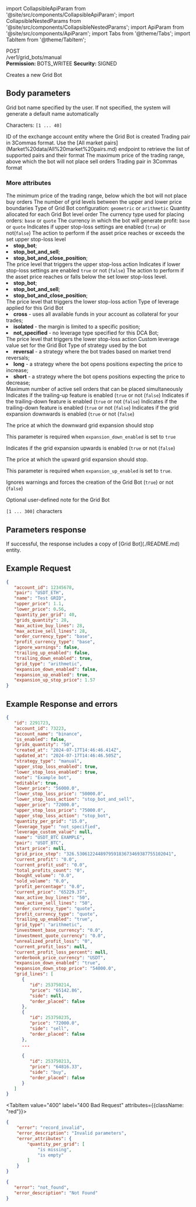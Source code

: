 import CollapsibleApiParam from '@site/src/components/CollapsibleApiParam';
import CollapsibleNestedParams from '@site/src/components/CollapsibleNestedParams';
import ApiParam from '@site/src/components/ApiParam';
import Tabs from '@theme/Tabs';
import TabItem from '@theme/TabItem';

<div className="main-container-endpoint">
    <div className="container-endpoint">
            <div className="container-method-post">
                <span className="endpoint-method">POST</span>
            </div>
              <div className="container-url">
                <span className="endpoint-url">/ver1/grid_bots/manual</span>
           </div>
    </div>
    <div className="container-permission">
        <span className="permission-description"><strong>Permission: </strong>BOTS_WRITEE</span>
        <span className="permission-description"><strong>Security: </strong>SIGNED</span>
    </div>
</div>

<p className="p-method-discription">
   Creates a new Grid Bot
</p>


<h2> Body parameters </h2>

<ApiParam name='name' type='integer' id="name" required>
   <p>Grid bot name specified by the user. If not specified, the system will generate a default name automatically</p>
   <p>Characters: <code>[1 ... 40]</code> </p>
</ApiParam>

<ApiParam name='account_id' type='integer' id="account_id" required>
   ID of the exchange account entity where the Grid Bot is created
</ApiParam>   

<ApiParam name='pair' type='string' id="pair" required>
   Trading pair in 3Commas format. Use the [All market pairs](Market%20data/All%20market%20pairs.md) endpoint to retrieve the list of supported pairs and their format
</ApiParam>

<ApiParam name='upper_price' type='number' id="upper_price" required>
   The maximum price of the trading range, above which the bot will not place sell orders
</ApiParam>

<ApiParam name='pair' type='string' id="pair" required>
   Trading pair in 3Commas format
</ApiParam>


<h3> More attributes </h3>

<CollapsibleApiParam name="lower_price" type="string" id="lower_price" required>
  The minimum price of the trading range, below which the bot will not place buy orders
</CollapsibleApiParam>
   
<CollapsibleApiParam name="grids_quantity" type="number" id="grids_quantity" required>
  The number of grid levels between the upper and lower price boundaries
</CollapsibleApiParam>   

<CollapsibleApiParam name="grid_type" type="string" id="grid_type">
  Type of Grid Bot configuration: <code>geometric</code> or <code>arithmetic</code>
</CollapsibleApiParam>

<CollapsibleApiParam name="quantity_per_grid" type="number" id="quantity_per_grid" required>
  Quantity allocated for each Grid Bot level order
</CollapsibleApiParam>
   
<CollapsibleApiParam name="order_currency_type" type="string" id="order_currency_type">
  The currency type used for placing orders: <code>base</code> or <code>quote</code>
</CollapsibleApiParam>

<CollapsibleApiParam name="profit_currency_type" type="string" id="profit_currency_type">
  The currency in which the bot will generate profit: <code>base</code> or <code>quote</code>
</CollapsibleApiParam>

<CollapsibleApiParam name="upper_stop_loss_enabled" type="boolean" id="upper_stop_loss_enabled">
  Indicates if upper stop-loss settings are enabled (<code>true</code>) or not(<code>false</code>)
</CollapsibleApiParam>

<CollapsibleApiParam name="upper_stop_loss_action" type="string" id="upper_stop_loss_action">
  The action to perform if the asset price reaches or exceeds the set upper stop-loss level
  <CollapsibleApiParam name="Allowed values">
      <li><strong>stop_bot</strong>;</li>
       <li><strong>stop_bot_and_sell</strong>;</li>
       <li><strong>stop_bot_and_close_position</strong>;</li>
     </CollapsibleApiParam>
</CollapsibleApiParam>
   
<CollapsibleApiParam name="upper_stop_loss_price" type="number" id="upper_stop_loss_price">
  The price level that triggers the upper stop-loss action
</CollapsibleApiParam> 

<CollapsibleApiParam name="lower_stop_loss_enabled" type="boolean" id="lower_stop_loss_enabled">
   Indicates if lower stop-loss settings are enabled <code>true</code> or not (<code>false</code>)
</CollapsibleApiParam>

<CollapsibleApiParam name="lower_stop_loss_action" type="string" id="lower_stop_loss_action">
   The action to perform if the asset price reaches or falls below the set lower stop-loss level.
   <CollapsibleApiParam name="Allowed values">
      <li><strong>stop_bot</strong>;</li>
       <li><strong>stop_bot_and_sell</strong>;</li>
       <li><strong>stop_bot_and_close_position</strong>;</li>
     </CollapsibleApiParam>
</CollapsibleApiParam>

<CollapsibleApiParam name="lower_stop_loss_price" type="number" id="lower_stop_loss_price">
   The price level that triggers the lower stop-loss action
</CollapsibleApiParam>

<CollapsibleApiParam name="leverage_type" type="string" id="leverage_type">
Type of leverage applied for this Grid Bot
    <CollapsibleApiParam name="Allowed values">
      <li><strong>cross</strong> - uses all available funds in your account as collateral for your trades;</li>
       <li><strong>isolated</strong> - the margin is limited to a specific position;</li>
       <li><strong>not_specified</strong> - no leverage type specified for this DCA Bot;</li>
   </CollapsibleApiParam>
</CollapsibleApiParam>

<CollapsibleApiParam name="lower_stop_loss_price" type="number" id="lower_stop_loss_price">
   The price level that triggers the lower stop-loss action
</CollapsibleApiParam>

<CollapsibleApiParam name="leverage_custom_value" type="number" id="leverage_custom_value">
   Custom leverage value set for the Grid Bot
</CollapsibleApiParam>

<CollapsibleApiParam name="mode" type="string" id="mode">
   Type of strategy used by the bot
    <CollapsibleApiParam name="Allowed values">
      <li><strong>reversal</strong> - a strategy where the bot trades based on market trend reversals;</li>
       <li><strong>long</strong> - a strategy where the bot opens positions expecting the price to increase;</li>
       <li><strong>short</strong> - a strategy where the bot opens positions expecting the price to decrease;</li>
   </CollapsibleApiParam>
</CollapsibleApiParam>

<CollapsibleApiParam name="max_active_sell_lines" type="integer" id="max_active_sell_lines">
   Maximum number of active sell orders that can be placed simultaneously
</CollapsibleApiParam>

<CollapsibleApiParam name="trailing_up_enabled" type="boolean" id="trailing_up_enabled">
   Indicates if the trailing-up feature is enabled (<code>true</code> or not (<code>false</code>)
</CollapsibleApiParam>

<CollapsibleApiParam name="trailing_down_enabled" type="boolean" id="trailing_down_enabled">
   Indicates if the trailing-down feature is enabled (<code>true</code> or not (<code>false</code>)
</CollapsibleApiParam>

<CollapsibleApiParam name="trailing_down_enabled" type="boolean" id="trailing_down_enabled">
   Indicates if the trailing-down feature is enabled (<code>true</code> or not (<code>false</code>)
</CollapsibleApiParam>

<CollapsibleApiParam name="expansion_down_enabled" type="boolean" id="expansion_down_enabled">
   Indicates if the grid expansion downwards is enabled (<code>true</code> or not (<code>false</code>)
</CollapsibleApiParam>

<CollapsibleApiParam name="expansion_down_stop_price" type="number" id="expansion_down_stop_price" required>
   <p>The price at which the downward grid expansion should stop</p>
   <p>This parameter is required when <code>expansion_down_enabled</code> is set to <code>true</code> </p>
</CollapsibleApiParam>

<CollapsibleApiParam name="expansion_up_enabled" type="boolean" id="expansion_up_stop_price">
   Indicates if the grid expansion upwards is enabled (<code>true</code> or not (<code>false</code>)
</CollapsibleApiParam>  

<CollapsibleApiParam name="expansion_up_stop_price" type="boolean" id="expansion_up_stop_price" required>
   <p>The price at which the upward grid expansion should stop.</p>
   <p>This parameter is required when <code>expansion_up_enabled</code> is set to <code>true</code>. </p>
</CollapsibleApiParam>

<CollapsibleApiParam name="ignore_warnings" type="boolean" id="ignore_warnings">
   Ignores warnings and forces the creation of the Grid Bot (<code>true</code>) or not (<code>false</code>)
</CollapsibleApiParam>
   
<CollapsibleApiParam name="note" type="integer" id="note">
   <p>Optional user-defined note for the Grid Bot</p>
   <p> <code>[1 ... 300]</code> characters </p>
</CollapsibleApiParam>

<h2> Parameters response </h2>

<p> If successful, the response includes a copy of [Grid Bot](./README.md) entity. </p>

<h2> Example Request </h2>

<div style={{ margin: '20px', padding: '10px' }}>

```json title="POST /ver1/grid_bots/manual"
{
   "account_id": 12345678,
   "pair": "USDT_ETH",
   "name": "Test GRID",
   "upper_price": 1.1,
   "lower_price": 0.56,
   "quantity_per_grid": 40,
   "grids_quantity": 28,
   "max_active_buy_lines": 28,
   "max_active_sell_lines": 28,
   "order_currency_type": "base",
   "profit_currency_type": "base",
   "ignore_warnings": false,
   "trailing_up_enabled": false,
   "trailing_down_enabled": true,
   "grid_type": "arithmetic",
   "expansion_down_enabled": false,
   "expansion_up_enabled": true,
   "expansion_up_stop_price": 1.57
}
```
</div>


<h2> Example Response and errors </h2>
<div style={{ margin: '20px', padding: '10px' }}>
<Tabs>
  <TabItem value="201" label="201 Created" attributes={{className: "green"}}>

```json
{
   "id": 2291723,
   "account_id": 73223,
   "account_name": "binance",
   "is_enabled": false,
   "grids_quantity": "50",
   "created_at": "2024-07-17T14:46:46.414Z",
   "updated_at": "2024-07-17T14:46:46.505Z",
   "strategy_type": "manual",
   "upper_stop_loss_enabled": true,
   "lower_stop_loss_enabled": true,
   "note": "Example bot",
   "editable": true,
   "lower_price": "56000.0",
   "lower_stop_loss_price": "50000.0",
   "lower_stop_loss_action": "stop_bot_and_sell",
   "upper_price": "72000.0",
   "upper_stop_loss_price": "75000.0",
   "upper_stop_loss_action": "stop_bot",
   "quantity_per_grid": "15.0",
   "leverage_type": "not_specified",
   "leverage_custom_value": null,
   "name": "USDT_BTC EXAMPLE",
   "pair": "USDT_BTC",
   "start_price": null,
   "grid_price_step": "326.530612244897959183673469387755102041",
   "current_profit": "0.0",
   "current_profit_usd": "0.0",
   "total_profits_count": "0",
   "bought_volume": "0.0",
   "sold_volume": "0.0",
   "profit_percentage": "0.0",
   "current_price": "65229.37",
   "max_active_buy_lines": "50",
   "max_active_sell_lines": "50",
   "order_currency_type": "quote",
   "profit_currency_type": "quote",
   "trailing_up_enabled": "true",
   "grid_type": "arithmetic",
   "investment_base_currency": "0.0",
   "investment_quote_currency": "0.0",
   "unrealized_profit_loss": "0",
   "current_profit_loss": null,
   "current_profit_loss_percent": null,
   "orderbook_price_currency": "USDT",
   "expansion_down_enabled": "true",
   "expansion_down_stop_price": "54000.0",
   "grid_lines": [
      {
         "id": 253750214,
         "price": "65142.86",
         "side": null,
         "order_placed": false
      },
      {
         "id": 253750235,
         "price": "72000.0",
         "side": "sell",
         "order_placed": false
      },
      ...
      
      {
         "id": 253750213,
         "price": "64816.33",
         "side": "buy",
         "order_placed": false
      }
   ]
}
```
</TabItem>

<TabItem value="400" label="400 Bad Request" attributes={{className: "red"}}>

```json
{
    "error": "record_invalid",
    "error_description": "Invalid parameters",
    "error_attributes": {
        "quantity_per_grid": [
            "is missing",
            "is empty"
        ]
    }
}

```
</TabItem>
<TabItem value="404" label="404 Not Found" attributes={{className: "red"}}>

```json
{
   "error": "not_found",
   "error_description": "Not Found"
}
```

   </TabItem>
   </Tabs>
</div>
